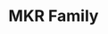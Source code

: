 ---
title: MKR Family
description: Easily shift between wireless communication protocols with minimal software changes, while being cost efficient
businessUnit: maker
anchor: mkr-family
---